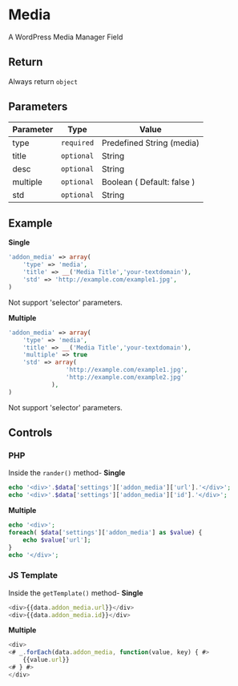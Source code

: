 # Media
A WordPress Media Manager Field

## Return
Always return `object`

## Parameters
Parameter | Type | Value
--- | --- | ---
type | `required` | Predefined String (media)
title | `optional` | String
desc | `optional` | String
multiple | `optional` | Boolean ( Default: false )
std | `optional` | String

## Example
**Single**
```php
'addon_media' => array(
    'type' => 'media',
    'title' => __('Media Title','your-textdomain'),
    'std' => 'http://example.com/example1.jpg', 
)
```
Not support 'selector' parameters.

**Multiple**
```php
'addon_media' => array(
    'type' => 'media',
    'title' => __('Media Title','your-textdomain'),
    'multiple' => true
    'std' => array(
                'http://example.com/example1.jpg',
                'http://example.com/example2.jpg'
            ),
)
```
Not support 'selector' parameters.


## Controls
### PHP
Inside the `rander()` method-
**Single**
```php
echo '<div>'.$data['settings']['addon_media']['url'].'</div>';
echo '<div>'.$data['settings']['addon_media']['id'].'</div>';
```
**Multiple**
```php
echo '<div>';
foreach( $data['settings']['addon_media'] as $value) {
    echo $value['url'];
}
echo '</div>';
```

### JS Template
Inside the `getTemplate()` method-
**Single**
```js
<div>{{data.addon_media.url}}</div>
<div>{{data.addon_media.id}}</div>
```
**Multiple**
```js
<div>
<# _.forEach(data.addon_media, function(value, key) { #>
    {{value.url}}
<# } #>
</div>
```
